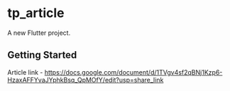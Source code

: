 # tp_article

A new Flutter project.

## Getting Started

Article link - https://docs.google.com/document/d/1TVgv4sf2qBNj1Kzp6-HzaxAFFYvaJYphkBsq_QpMOfY/edit?usp=share_link
